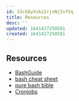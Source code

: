 ```yaml
---
id: S3cG8yVvks2rjvNjIsfVq
title: Resources
desc: ''
updated: 1641427250581
created: 1641427250581
---
```


## Resources

- [BashGuide](https://mywiki.wooledge.org/BashGuide)
- [bash cheat sheet](https://mywiki.wooledge.org/BashSheet)
- [pure bash bible](https://github.com/dylanaraps/pure-bash-bible)
- [Cronjobs](https://crontab.guru/)
